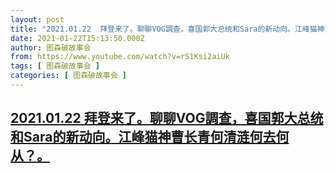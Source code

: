 ```yaml
---
layout: post
title: "2021.01.22  拜登来了。聊聊VOG調查，喜国郭大总统和Sara的新动向。江峰猫神曹长青何清涟何去何从？。"
date: 2021-01-22T15:13:50.000Z
author: 图森破故事会
from: https://www.youtube.com/watch?v=rS1Ksi2aiUk
tags: [ 图森破故事会 ]
categories: [ 图森破故事会 ]
---
```

<!--1611328430000-->
[2021.01.22  拜登来了。聊聊VOG調查，喜国郭大总统和Sara的新动向。江峰猫神曹长青何清涟何去何从？。](https://www.youtube.com/watch?v=rS1Ksi2aiUk)
------

<div>

</div>
